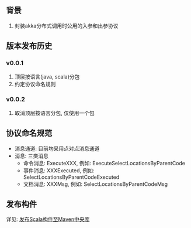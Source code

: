 ## 背景

1. 封装akka分布式调用时公用的入参和出参协议


## 版本发布历史

### v0.0.1

1. 顶层按语言(java, scala)分包
2. 约定协议命名规则

### v0.0.2

1. 取消顶层按语言分包, 仅使用一个包

## 协议命名规范

* 消息通道: 目前均采用点对点消息通道
* 消息: 三类消息
	* 命令消息: ExecuteXXX, 例如: ExecuteSelectLocationsByParentCode
	* 事件消息: XXXExecuted, 例如: SelectLocationsByParentCodeExecuted
	* 文档消息: XXXMsg, 例如: SelectLocationsByParentCodeMsg


## 发布构件

详见: [发布Scala构件至Maven中央库](http://www.arccode.net/publish-scala-artifact-to-maven-central-repository.html)